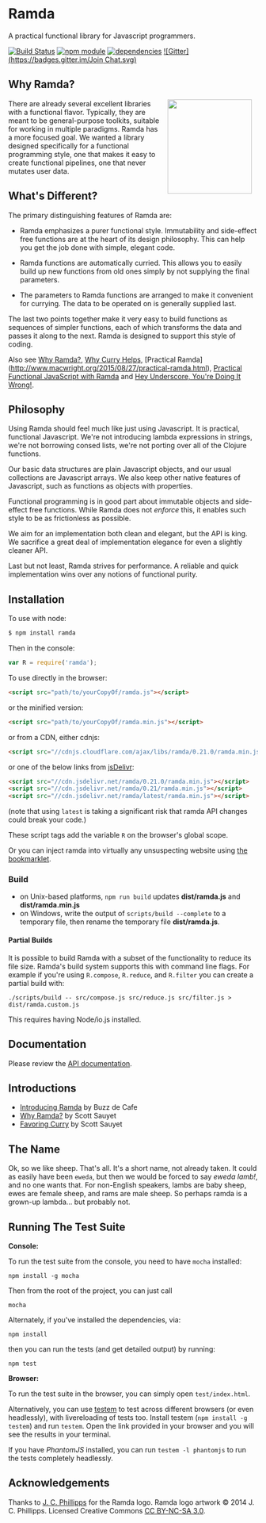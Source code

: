 Ramda
=============

A practical functional library for Javascript programmers.

[![Build Status](https://travis-ci.org/ramda/ramda.svg?branch=master)](https://travis-ci.org/ramda/ramda)
[![npm module](https://badge.fury.io/js/ramda.svg)](https://www.npmjs.org/package/ramda)
[![dependencies](https://david-dm.org/ramda/ramda.svg)](https://david-dm.org/ramda/ramda)
[![Gitter](https://badges.gitter.im/Join Chat.svg)](https://gitter.im/ramda/ramda?utm_source=badge&utm_medium=badge&utm_campaign=pr-badge&utm_content=badge)


Why Ramda?
----------

<img src="http://ramda.jcphillipps.com/logo/ramdaFilled_200x235.png" 
     width="170" height="190" align="right" hspace="12" />

There are already several excellent libraries with a functional flavor. Typically, they are meant to be general-purpose toolkits, suitable for working in multiple paradigms. Ramda has a more focused goal. We wanted a library designed specifically for a functional programming style, one that makes it easy to create functional pipelines, one that never mutates user data. 


What's Different?
-----------------

The primary distinguishing features of Ramda are:

* Ramda emphasizes a purer functional style. Immutability and side-effect free functions 
  are at the heart of its design philosophy. This can help you get the job done with simple, 
  elegant code.

* Ramda functions are automatically curried. This allows you to easily build up new functions 
  from old ones simply by not supplying the final parameters.

* The parameters to Ramda functions are arranged to make it convenient for currying. The data 
  to be operated on is generally supplied last.

The last two points together make it very easy to build functions as sequences of simpler functions, each of which transforms the data and passes it along to the next. Ramda is designed to support this style of coding.



Also see [Why Ramda?](http://fr.umio.us/why-ramda/), [Why Curry Helps](https://web.archive.org/web/20140714014530/http://hughfdjackson.com/javascript/why-curry-helps), [Practical Ramda] (http://www.macwright.org/2015/08/27/practical-ramda.html), [Practical Functional JavaScript with Ramda](http://developer.telerik.com/featured/practical-functional-javascript-ramda/) and [Hey Underscore, You're Doing It Wrong!](https://www.youtube.com/watch?v=m3svKOdZijA&app=desktop).


Philosophy
----------
Using Ramda should feel much like just using Javascript.
It is practical, functional Javascript. We're not introducing
lambda expressions in strings, we're not borrowing consed 
lists, we're not porting over all of the Clojure functions.

Our basic data structures are plain Javascript objects, and our
usual collections are Javascript arrays. We also keep other
native features of Javascript, such as functions as objects
with properties.

Functional programming is in good part about immutable objects and 
side-effect free functions. While Ramda does not *enforce* this, it
enables such style to be as frictionless as possible.

We aim for an implementation both clean and elegant, but the API is king.
We sacrifice a great deal of implementation elegance for even a slightly
cleaner API.

Last but not least, Ramda strives for performance. A reliable and quick
implementation wins over any notions of functional purity.

Installation
------------

To use with node:

```bash
$ npm install ramda
```

Then in the console:

```javascript
var R = require('ramda');
```

To use directly in the browser:

```html
<script src="path/to/yourCopyOf/ramda.js"></script>
```

or the minified version:

```html
<script src="path/to/yourCopyOf/ramda.min.js"></script>
```

or from a CDN, either cdnjs:

```html
<script src="//cdnjs.cloudflare.com/ajax/libs/ramda/0.21.0/ramda.min.js"></script>
```

or one of the below links from [jsDelivr](http://jsdelivr.com):

```html
<script src="//cdn.jsdelivr.net/ramda/0.21.0/ramda.min.js"></script>
<script src="//cdn.jsdelivr.net/ramda/0.21/ramda.min.js"></script>
<script src="//cdn.jsdelivr.net/ramda/latest/ramda.min.js"></script>
```

(note that using `latest` is taking a significant risk that ramda API changes could break your code.)

These script tags add the variable `R` on the browser's global scope.

Or you can inject ramda into virtually any unsuspecting website using [the bookmarklet](BOOKMARKLET.md).

### Build

* on Unix-based platforms, `npm run build` updates __dist/ramda.js__ and __dist/ramda.min.js__
* on Windows, write the output of `scripts/build --complete` to a temporary file, then rename the temporary file __dist/ramda.js__.

#### Partial Builds

It is possible to build Ramda with a subset of the functionality to reduce its file size. Ramda's build system supports this with command line flags. For example if you're using `R.compose`, `R.reduce`, and `R.filter` you can create a partial build with:

    ./scripts/build -- src/compose.js src/reduce.js src/filter.js > dist/ramda.custom.js

This requires having Node/io.js installed. 

Documentation
-------------

Please review the [API documentation](http://ramdajs.com/docs/).



Introductions
-------------

* [Introducing Ramda](http://buzzdecafe.github.io/code/2014/05/16/introducing-ramda) by Buzz de Cafe
* [Why Ramda?](http://fr.umio.us/why-ramda/) by Scott Sauyet
* [Favoring Curry](http://fr.umio.us/favoring-curry/) by Scott Sauyet



The Name
--------

Ok, so we like sheep.  That's all.  It's a short name, not already 
taken.  It could as easily have been `eweda`, but then we would be 
forced to say _eweda lamb!_, and no one wants that.  For non-English 
speakers, lambs are baby sheep, ewes are female sheep, and rams are male 
sheep.  So perhaps ramda is a grown-up lambda... but probably not.




Running The Test Suite
----------------------

**Console:**

To run the test suite from the console, you need to have `mocha` installed:

    npm install -g mocha

Then from the root of the project, you can just call

    mocha

Alternately, if you've installed the dependencies, via:

    npm install

then you can run the tests (and get detailed output) by running:

    npm test

**Browser:**

To run the test suite in the browser, you can simply open `test/index.html`.

Alternatively, you can use [testem](https://github.com/airportyh/testem) to
test across different browsers (or even headlessly), with livereloading of
tests too. Install testem (`npm install -g testem`) and run `testem`. Open the
link provided in your browser and you will see the results in your terminal.

If you have _PhantomJS_ installed, you can run `testem -l phantomjs` to run the
tests completely headlessly.




Acknowledgements
-----------------

Thanks to [J. C. Phillipps](http://www.jcphillipps.com) for the Ramda logo.
Ramda logo artwork &copy; 2014 J. C. Phillipps. Licensed Creative Commons 
[CC BY-NC-SA 3.0](http://creativecommons.org/licenses/by-nc-sa/3.0/).
